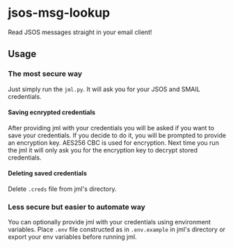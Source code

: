 # jsos-msg-lookup
Read JSOS messages straight in your email client!

## Usage
### The most secure way
Just simply run the `jml.py`. It will ask you for your JSOS and SMAIL credentials.
#### Saving ecnrypted credentials
After providing jml with your credentials you will be asked if you want to save your credentials. If you decide to do it, you will be prompted to provide an encryption key. AES256 CBC is used for encryption. Next time you run the jml it will only ask you for the encryption key to decrypt stored credentials. 
#### Deleting saved credentials
Delete `.creds` file from jml's directory.

### Less secure but easier to automate way
You can optionally provide jml with your credentials using environment variables. Place `.env` file constructed as in `.env.example` in jml's directory or export your env variables before running jml.
